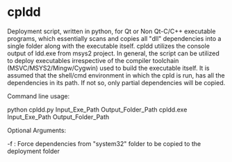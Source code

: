 # cpldd
Deployment script, written in python,  for Qt or Non Qt-C/C++ executable programs, which essentially scans and copies all "dll" dependencies into a single folder along with the executable itself. cpldd utilizes the console output of ldd.exe from msys2 project. In general, the script can be utilized to deploy executables irrespective of the compiler toolchain (MSVC/MSYS2/Mingw/Cygwin) used to build the executable itself. It is assumed that the shell/cmd environment in which the cpld is run, has all the dependencies in its path. If not so, only partial dependencies will be copied.

Command line usage:

python cpldd.py Input_Exe_Path Output_Folder_Path
cpldd.exe Input_Exe_Path Output_Folder_Path

Optional Arguments:

-f : Force dependencies from "system32" folder to be copied to the deployment folder
